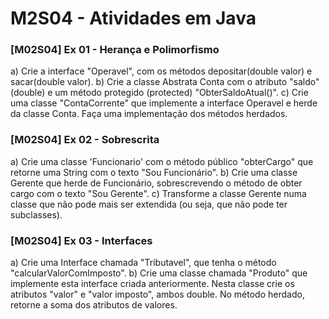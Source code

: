 # M2S04 - Atividades em Java

### [M02S04] Ex 01 - Herança e Polimorfismo

a) Crie a interface "Operavel", com os métodos depositar(double valor) e sacar(double valor).
b) Crie a classe Abstrata Conta com o atributo "saldo" (double) e um método protegido (protected) "ObterSaldoAtual()".
c) Crie uma classe "ContaCorrente" que implemente a interface Operavel e herde da classe Conta. Faça uma implementação dos métodos herdados.

### [M02S04] Ex 02 - Sobrescrita

a) Crie uma classe 'Funcionario' com o método público "obterCargo" que retorne uma String com o texto "Sou Funcionário".
b) Crie uma classe Gerente que herde de Funcionário, sobrescrevendo o método de obter cargo com o texto "Sou Gerente".
c) Transforme a classe Gerente numa classe que não pode mais ser extendida (ou seja, que não pode ter subclasses).

### [M02S04] Ex 03 - Interfaces

a) Crie uma Interface chamada "Tributavel", que tenha o método "calcularValorComImposto".
b) Crie uma classe chamada "Produto" que implemente esta interface criada anteriormente.
Nesta classe crie os atributos "valor" e "valor imposto", ambos double.
No método herdado, retorne a soma dos atributos de valores.
